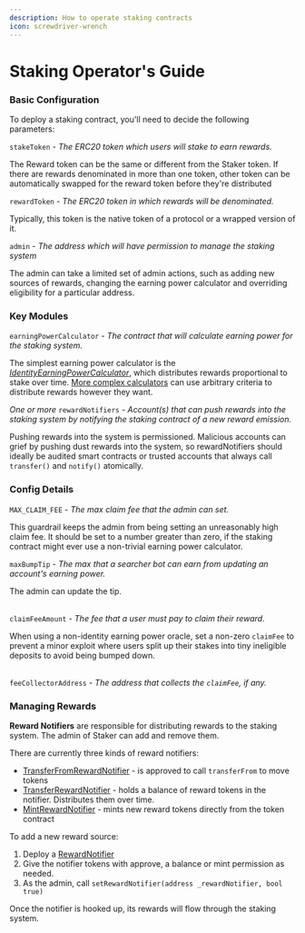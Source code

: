 ```yaml
---
description: How to operate staking contracts
icon: screwdriver-wrench
---
```


# Staking Operator's Guide

### Basic Configuration

To deploy a staking contract, you'll need to decide the following parameters:

`stakeToken` -  _The ERC20 token which users will stake to earn rewards._

The Reward token can be the same or different from the Staker token. If there are rewards denominated in more than one token, other token can be automatically swapped for the reward token before they're distributed



`rewardToken` - _The ERC20 token in which rewards will be denominated._

Typically, this token is the native token of a protocol or a wrapped version of it.



`admin` - _The address which will have permission to manage the staking system_

The admin can take a limited set of admin actions, such as adding new sources of rewards, changing the earning power calculator and overriding eligibility for a particular address.

### Key Modules

`earningPowerCalculator` -  _The contract that will calculate earning power for the staking system._

The simplest earning power calculator is the [_IdentityEarningPowerCalculator_](https://github.com/withtally/staker/blob/main/src/calculators/IdentityEarningPowerCalculator.sol), which distributes rewards proportional to stake over time. [More complex calculators](https://github.com/withtally/staker/tree/main/src/calculators) can use arbitrary criteria to distribute rewards however they want.

_One or more_ `rewardNotifiers`  - _Account(s) that can push rewards into the staking system by notifying the staking contract of a new reward emission._

Pushing rewards into the system is permissioned. Malicious accounts can grief by pushing dust rewards into the system, so rewardNotifiers should ideally be audited smart contracts or trusted accounts that always call `transfer()` and `notify()` atomically.

### Config Details

`MAX_CLAIM_FEE` - _The max claim fee that the admin can set._&#x20;

This guardrail keeps the admin from being setting an unreasonably high claim fee. It should be set to a number greater than zero, if the staking contract might ever use a non-trivial earning power calculator.

`maxBumpTip`  - _The max that a searcher bot can earn from updating an account's earning power._

The admin can update the tip.

\
`claimFeeAmount` - _The fee that a user must pay to claim their reward._

When using a non-identity earning power oracle, set a non-zero `claimFee` to prevent a minor exploit where users split up their stakes into tiny ineligible deposits to avoid being bumped down.

\
`feeCollectorAddress` - _The address that collects the `claimFee`, if any._

### Managing Rewards

**Reward Notifiers** are responsible for distributing rewards to the staking system. The admin of Staker can add and remove them.

There are currently three kinds of reward notifiers:

* [TransferFromRewardNotifier](https://github.com/withtally/staker/blob/main/src/notifiers/TransferFromRewardNotifier.sol) - is approved to call `transferFrom` to move tokens&#x20;
* [TransferRewardNotifier](https://github.com/withtally/staker/blob/main/src/notifiers/TransferRewardNotifier.sol) - holds a balance of reward tokens in the notifier. Distributes them over time.
* [MintRewardNotifier](https://github.com/withtally/staker/blob/main/src/notifiers/MintRewardNotifier.sol) - mints new reward tokens directly from the token contract

To add a new reward source:

1. Deploy a [RewardNotifier](https://github.com/withtally/staker/tree/main/src/notifiers)
2. Give the notifier tokens with approve, a balance or mint permission as needed.
3. As the admin, call `setRewardNotifier(address _rewardNotifier, bool true)`

Once the notifier is hooked up, its rewards will flow through the staking system.
